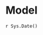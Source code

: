 ---
title : "Model"
date :  "`r Sys.Date()`" 
weight : 4 
chapter : false
pre : " <b> 2.3.4 </b> "
---
